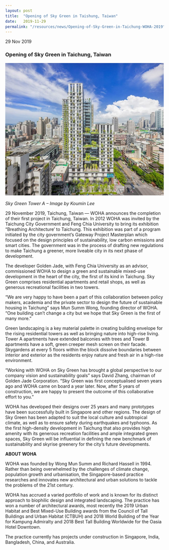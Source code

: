 ```yaml
---
layout: post
title:  "Opening of Sky Green in Taishung, Taiwan"
date:   2019-11-29
permalink: "/resources/news/Opening-of-Sky-Green-in-Taichung-WOHA-2019"
---
```

29 Nov 2019

### **Opening of Sky Green in Taichung, Taiwan**
![Location of Sky Green in Taichung](/images/Sky-Green-Tower-A-WOHA.jpg)

*Sky Green Tower A – Image by Koumin Lee*

29 November 2019, Taichung, Taiwan — WOHA announces the completion of their first project in Taichung, Taiwan. In 2012 WOHA was invited by the Taichung City Government and Feng Chia University to bring its exhibition “Breathing Architecture’ to Taichung. This exhibition was part of a program initiated by the city government’s Gateway Project Masterplan which focused on the design principles of sustainability, low carbon emissions and smart cities. The government was in the process of drafting new regulations to make Taichung a greener, more liveable city in its next phase of development.

The developer Golden Jade, with Feng Chia University as an advisor, commissioned WOHA to design a green and sustainable mixed-use development in the heart of the city, the first of its kind in Taichung. Sky Green comprises residential apartments and retail shops, as well as generous recreational facilities in two towers.

“We are very happy to have been a part of this collaboration between policy makers, academia and the private sector to design the future of sustainable housing in Taichung” says Mun Summ Wong, founding director of WOHA. “One building can’t change a city but we hope that Sky Green is the first of many more.”

Green landscaping is a key material palette in creating building envelope for the rising residential towers as well as bringing nature into high-rise living. Tower A apartments have extended balconies with trees and Tower B apartments have a soft, green creeper mesh screen on their facade. Skygardens at every 5 floors within the block dissolve boundaries between interior and exterior as the residents enjoy nature and fresh air in a high-rise environment.

“Working with WOHA on Sky Green has brought a global perspective to our company vision and sustainability goals” says David Zhang, chairman of Golden Jade Corporation. “Sky Green was first conceptualised seven years ago and WOHA came on board a year later. Now, after 5 years of construction, we are happy to present the outcome of this collaborative effort to you.”

WOHA has developed their designs over 25 years and many prototypes have been successfully built in Singapore and other regions. The design of Sky Green has been adapted to suit the local culture and subtropical climate, as well as to ensure safety during earthquakes and typhoons. As the first high-density development in Taichung that also provides high amenity with its generous recreation facilities and ample integrated green spaces, Sky Green will be influential in defining the new benchmark of sustainability and skyrise greenery for the city’s future developments.

**ABOUT WOHA**

WOHA was founded by Wong Mun Summ and Richard Hassell in 1994. Rather than being overwhelmed by the challenges of climate change, population growth and urbanisation, the Singapore-based practice researches and innovates new architectural and urban solutions to tackle the problems of the 21st century.

WOHA has accrued a varied portfolio of work and is known for its distinct approach to biophilic design and integrated landscaping. The practice has won a number of architectural awards, most recently the 2019 Urban Habitat and Best Mixed-Use Building awards from the Council of Tall Buildings and Urban Habitat (CTBUH) and 2018 World Building of the Year for Kampung Admiralty and 2018 Best Tall Building Worldwide for the Oasia Hotel Downtown.

The practice currently has projects under construction in Singapore, India, Bangladesh, China, and Australia.
